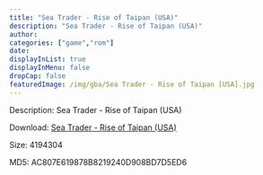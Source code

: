```yaml
---
title: "Sea Trader - Rise of Taipan (USA)"
description: "Sea Trader - Rise of Taipan (USA)"
author: 
categories: ["game","rom"]
date: 
displayInList: true
displayInMenu: false
dropCap: false
featuredImage: /img/gba/Sea Trader - Rise of Taipan [USA].jpg
---
```


Description: Sea Trader - Rise of Taipan (USA)

Download: <a style="text-decoration:underline;" href="https://mega.nz/#!3GZARQDY!AUUBTOPgt3Qu5-cDG0gCLJti34gTgxYSkiY4AAv0u88" target = "_blank" rel = "nofollow" > Sea Trader - Rise of Taipan (USA)</a>

Size: 4194304

MD5: AC807E619878B8219240D908BD7D5ED6

